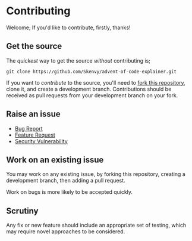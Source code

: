 # Contributing
Welcome; If you'd like to contribute, firstly, thanks!
## Get the source
The _quickest_ way to get the source _without_ contributing is;
```
git clone https://github.com/Skenvy/advent-of-code-explainer.git
```
If you want to _contribute_ to the source, you'll need to [fork this repository](https://github.com/Skenvy/advent-of-code-explainer/fork), clone it, and create a development branch. Contributions should be received as pull requests from your development branch on your fork.
## Raise an issue
* [Bug Report](https://github.com/Skenvy/advent-of-code-explainer/issues/new?assignees=&labels=bug&template=bug-report.yaml)
* [Feature Request](https://github.com/Skenvy/advent-of-code-explainer/issues/new?assignees=&labels=enhancement&template=feature-request.yaml)
* [Security Vulnerability](https://github.com/Skenvy/advent-of-code-explainer/issues/new?assignees=&labels=security&template=security-vulnerability.yaml)
## Work on an existing issue
You may work on any existing issue, by forking this repository, creating a development branch, then adding a pull request.

Work on bugs is more likely to be accepted quickly.

## Scrutiny
Any fix or new feature should include an appropriate set of testing, which may require novel approaches to be considered.
